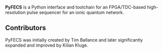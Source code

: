 **PyFECS** is a Python interface and toolchain for an FPGA/TDC-based high-resolution pulse sequencer for an ionic quantum network.

Contributors
------------

PyFECS was initially created by Tim Ballance and later significantly expanded and improved by Kilian Kluge.
